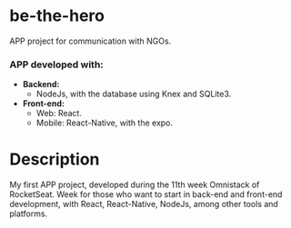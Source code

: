 # be-the-hero
APP project for communication with NGOs. 


### APP developed with:
- **Backend:** 
  - NodeJs, with the database using Knex and SQLite3.
- **Front-end:** 
  - Web: React.
  - Mobile: React-Native, with the expo.
  
# Description
My first APP project, developed during the 11th week Omnistack of RocketSeat.
Week for those who want to start in back-end and front-end development, with React, React-Native, NodeJs, among other tools and platforms.
